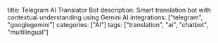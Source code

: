 title: Telegram AI Translator Bot
description: Smart translation bot with contextual understanding using Gemini AI
integrations: ["telegram", "googlegemini"]
categories: ["AI"]
tags: ["translation", "ai", "chatbot", "multilingual"]
